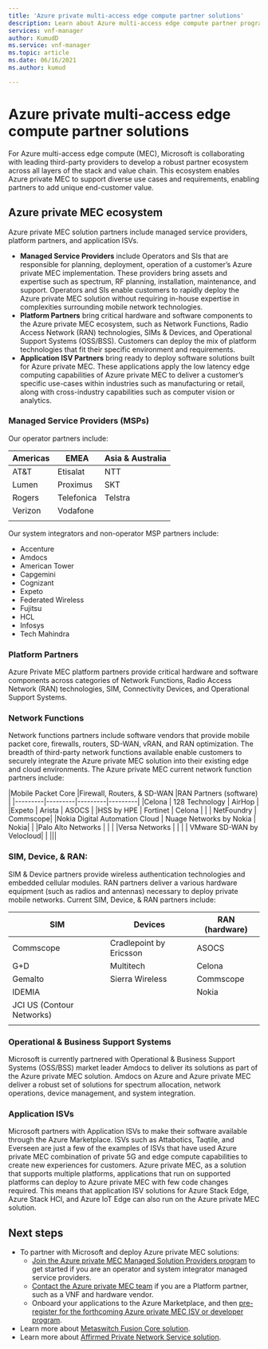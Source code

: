 ```yaml
---
title: 'Azure private multi-access edge compute partner solutions'
description: Learn about Azure multi-access edge compute partner programs.
services: vnf-manager
author: KumudD
ms.service: vnf-manager
ms.topic: article
ms.date: 06/16/2021
ms.author: kumud

---
```

# Azure private multi-access edge compute partner solutions
For Azure multi-access edge compute (MEC), Microsoft is collaborating with leading third-party providers to develop a robust partner ecosystem across all layers of the stack and value chain. This ecosystem enables Azure private MEC to support diverse use cases and requirements, enabling partners to add unique end-customer value.
 
## Azure private MEC ecosystem
Azure private MEC solution partners include managed service providers, platform partners, and application ISVs. 
- **Managed Service Providers** include Operators and SIs that are responsible for planning, deployment, operation of a customer’s Azure private MEC implementation. These providers bring assets and expertise such as spectrum, RF planning, installation, maintenance, and support. Operators and SIs enable customers to rapidly deploy the Azure private MEC solution without requiring in-house expertise in complexities surrounding mobile network technologies. 
- **Platform Partners** bring critical hardware and software components to the Azure private MEC ecosystem, such as Network Functions, Radio Access Network (RAN) technologies, SIMs & Devices, and Operational Support Systems (OSS/BSS). Customers can deploy the mix of platform technologies that fit their specific environment and requirements. 
- **Application ISV Partners** bring ready to deploy software solutions built for Azure private MEC. These applications apply the low latency edge computing capabilities of Azure private MEC to deliver a customer’s specific use-cases within industries such as manufacturing or retail, along with cross-industry capabilities such as computer vision or analytics.
### Managed Service Providers (MSPs)
Our operator partners include:

|Americas |EMEA |Asia & Australia |
|---------|---------|---------|
|AT&T   |      Etisalat    |   NTT      |
|Lumen   |     Proximus    |    SKT     |
|Rogers |     Telefonica    |     Telstra    |
|Verizon    |   Vodafone      |         |
|    |         |         |


Our system integrators and non-operator MSP partners include:
- Accenture
- Amdocs
- American Tower
- Capgemini
- Cognizant
- Expeto
- Federated Wireless
- Fujitsu
- HCL
- Infosys
- Tech Mahindra



### Platform Partners
Azure Private MEC platform partners provide critical hardware and software components across categories of Network Functions, Radio Access Network (RAN) technologies, SIM, Connectivity Devices, and Operational Support Systems.

### Network Functions
Network functions partners include software vendors that provide mobile packet core, firewalls, routers, SD-WAN, vRAN, and RAN optimization. The breadth of third-party network functions available enable customers to securely integrate the Azure private MEC solution into their existing edge and cloud environments. The Azure private MEC current network function partners include:


|Mobile Packet Core |Firewall, Routers, & SD-WAN |RAN Partners (software) |
|---------|---------|---------|---------|
|Celona  |   128 Technology      |    AirHop   |
|Expeto	  |      Arista   |      	ASOCS  |
|HSS by HPE    |  Fortinet    |   Celona      |
|  | NetFoundry |  Commscope|
|Nokia Digital Automation Cloud  | Nuage Networks by Nokia |  Nokia|
|  |Palo Alto Networks |  |
|  |Versa Networks |  |
|  | VMware SD-WAN by Velocloud|  |
|||
	
			
### SIM, Device, & RAN:
SIM & Device partners provide wireless authentication technologies and embedded cellular modules. RAN partners deliver a various hardware equipment (such as radios and antennas) necessary to deploy private mobile networks. Current SIM, Device, & RAN partners include:

|SIM|Devices |RAN (hardware)|
|---------|---------|---------|
|Commscope   |  Cradlepoint by Ericsson    |ASOCS |
|G+D     |     Multitech |Celona |
|Gemalto    |  Sierra Wireless        |Commscope |
|IDEMIA  |         |Nokia |
|   JCI US (Contour Networks)  |         ||
||||

### Operational & Business Support Systems
Microsoft is currently partnered with Operational & Business Support Systems (OSS/BSS) market leader Amdocs to deliver its solutions as part of the Azure private MEC solution. Amdocs on Azure and Azure private MEC deliver a robust set of solutions for spectrum allocation, network operations, device management, and system integration.

### Application ISVs
Microsoft partners with Application ISVs to make their software available through the Azure Marketplace. ISVs such as Attabotics, Taqtile, and Everseen are just a few of the examples of ISVs that have used Azure private MEC combination of private 5G and edge compute capabilities to create new experiences for customers.
Azure private MEC, as a solution that supports multiple platforms, applications that run on supported platforms can deploy to Azure private MEC with few code changes required. This means that application ISV solutions for Azure Stack Edge, Azure Stack HCI, and Azure IoT Edge can also run on the Azure private MEC solution. 

## Next steps
- To partner with Microsoft and deploy Azure private MEC solutions:
    - [Join the Azure private MEC Managed Solution Providers program](https://aka.ms/privateMECmsp) to get started if you are an operator and system integrator managed service providers.
    - [Contact the Azure private MEC team](https://aka.ms/privateMEC_ISV) if you are a Platform partner, such as a VNF and hardware vendor.
    - Onboard your applications to the Azure Marketplace, and then [pre-register for the forthcoming Azure private MEC ISV or developer program](https://aka.ms/privateMECpartnerprogram).
- Learn more about [Metaswitch Fusion Core solution](metaswitch-overview.md).
- Learn more about [Affirmed Private Network Service solution](affirmed-overview.md).


